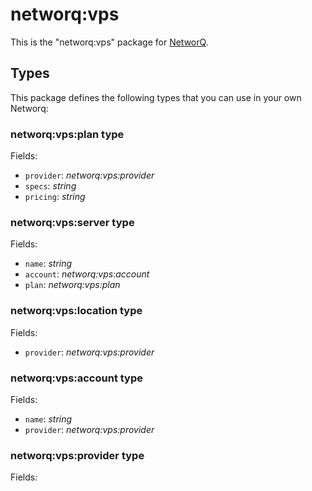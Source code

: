 networq:vps
====

This is the "networq:vps" package for [NetworQ](https://github.com/networq).

## Types

This package defines the following types that you can use in your own Networq:

### networq:vps:plan type

Fields:

  * `provider`: *networq:vps:provider*
  * `specs`: *string*
  * `pricing`: *string*

### networq:vps:server type

Fields:

  * `name`: *string*
  * `account`: *networq:vps:account*
  * `plan`: *networq:vps:plan*

### networq:vps:location type

Fields:

  * `provider`: *networq:vps:provider*

### networq:vps:account type

Fields:

  * `name`: *string*
  * `provider`: *networq:vps:provider*

### networq:vps:provider type

Fields:




